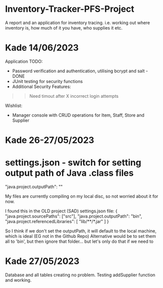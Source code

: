 # Inventory-Tracker-PFS-Project
A	report	and	an	application	for	inventory	tracing.	i.e.	working	
out	where	inventory	is,	how	much	of	it	you	have,	who	supplies	it	etc.

# Kade 14/06/2023
Application TODO:
- Password verification and authentication, utilising bcrypt and salt - DONE
- JUnit testing for security functions
- Additional Security Features:
>> Need timout after X incorrect login attempts

Wishlist:
- Manager console with CRUD operations for Item, Staff, Store and Supplier

# Kade 26-27/05/2023
# settings.json - switch for setting output path of Java .class files
"java.project.outputPath": ""

My files are currently compiling on my local disc, so not worried about it for now.

I found this in the OLD project (SAD) settings.json file:
{
    "java.project.sourcePaths": ["src"],
    "java.project.outputPath": "bin",
    "java.project.referencedLibraries": [
        "lib/**/*.jar"
    ]
}

So I think if we don't set the outputPath, it will default to the local machine, which is ideal (EG not in the Github Repo)
Alternative would be to set them all to 'bin', but then ignore that folder... but let's only do that if we need to

# Kade 27/05/2023
Database and all tables creating no problem. Testing addSupplier function and working.